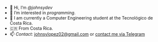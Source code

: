 - 👋 Hi, I’m *@johnsydev*
- 👀 I’m interested in *programming*.
- 🌱 I am currently a Computer Engineering student at the Tecnológico de Costa Rica.
- 🇨🇷 From Costa Rica.
- 📫 *Contact:* johnsylopez02@gmail.com or [contact me via Telegram](https://t.me/johnsydev)



<!---
randomlanddev/randomlanddev is a ✨ special ✨ repository because its `README.md` (this file) appears on your GitHub profile.
You can click the Preview link to take a look at your changes.
--->

